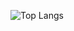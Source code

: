 ![Top Langs](https://github-readme-stats.vercel.app/api/top-langs/?username=Mirolybik&layout=compact&show_icons=true&theme=tokyonight)
